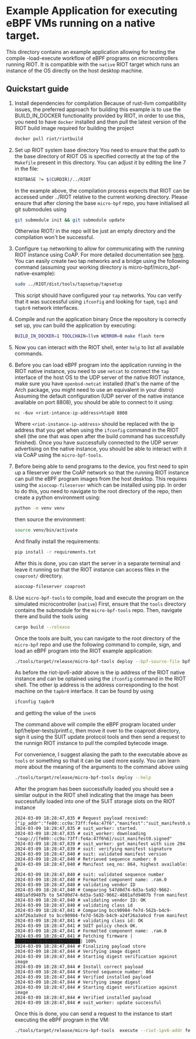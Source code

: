 # Example Application for executing eBPF VMs running on a native target.

This directory contains an example application allowing for testing the compile
-load-execute workflow of eBPF programs on microcontrollers running RIOT.
It is compatible with the `native` RIOT target which runs an instance of the OS
directly on the host desktop machine.

## Quickstart guide

1. Install dependencies for compilation
   Because of rust-llvm compatibility issues, the preferred approach for building
   this example is to use the BUILD_IN_DOCKER functionality provided by RIOT, in
   order to use this, you need to have `docker` installed and then pull the latest
   version of the RIOT build image required for building the project
   ```bash
   docker pull riot/riotbuild
   ```
2. Set up RIOT system base directory
   You need to ensure that the path to the base directory of RIOT OS is specified
   correctly at the top of the `Makefile` present in this directory. You can
   adjust it by editing the line 7 in the file:
   ```bash
   RIOTBASE ?= $(CURDIR)/../RIOT
   ```
   In the example above, the compilation process expects that RIOT can be accessed
   under ../RIOT relative to the current working directory.
   Please ensure that after cloning the base `micro-bpf` repo, you have initialised
   all git submodules using
   ```bash
   git submodule init && git submodule update
   ```
   Otherwise RIOT/ in the repo will be just an empty directory and the compilation
   won't be successful.
3. Configure `tap` networking to allow for communicating with the running RIOT
   instance using CoAP. For more detailed documentation see [here](https://doc.riot-os.org/getting-started.html#:~:text=tap0%20make%20term-,Setting%20up%20a%20tap%20network,-There%20is%20a).
   You can easily create two tap networks and a bridge using the following command
   (assuming your working directory is micro-bpf/micro_bpf-native-example):
   ```bash
   sudo ../RIOT/dist/tools/tapsetup/tapsetup
   ```
   This script should have configured your `tap` networks. You can verify that
   it was successful using `ifconfig` and looking for `tap0`, `tap1` and `tapbr0`
   network interfaces.

4. Compile and run the application binary
   Once the repository is correctly set up, you can build the application by
   executing:
   ```bash
   BUILD_IN_DOCKER=1 TOOLCHAIN=llvm WERROR=0 make flash term
   ```
5. Now you can interact with the RIOT shell, enter `help` to list all available
   commands.
6. Before you can load eBPF program into the application running in the RIOT
   native instance, you need to use `netcat` to connect the `tap` interface of
   the host OS to the UDP server of the native RIOT instance, make sure
   you have `openbsd-netcat` installed (that's the name of the Arch package, you
   might need to use an equivalent in your distro)
   Assuming the default configuration (UDP server of the native instance available
   on port 8808), you should be able to connect to it using:
   ```
   nc -6uv <riot-intance-ip-address>%tap0 8808
   ```
   Where `<riot-instance-ip-address>` should be replaced with the ip address that
   you get when using the `ifconfig` command in the RIOT shell (the one that was
   open after the build command has successfully finished). Once you have successfully
   connected to the UDP server advertising on the native instance, you should be
   able to interact with it via CoAP using the `micro-bpf-tools`.
7. Before being able to send programs to the device, you first need to spin up
   a fileserver over the CoAP network so that the running RIOT instance can pull
   the eBPF program images from the host desktop. This requires using the
   `aiocoap-fileserver` which can be installed using pip.
   In order to do this, you need
   to navigate to the root directory of the repo, then create a python environment
   using:
   ```bash
   python -m venv venv
   ```
   then source the environment:
   ```bash
   source venv/bin/activate
   ```
   And finally install the requirements:
   ```bash
   pip install -r requirements.txt
   ```
   After this is done, you can start the server in a separate terminal and leave
   it running so that the RIOT instance can access files in the `coaproot/`
   directory.
   ```bash
   aiocoap-fileserver coaproot
   ```

7. Use `micro-bpf-tools` to compile, load and execute the program on the simulated
   microcontroller (`native`)
   First, ensure that the `tools` directory contains the submodule for the
   `micro-bpf-tools` repo. Then, navigate there and build the tools using
   ```bash
   cargo build --release
   ```
   Once the tools are built, you can navigate to the root directory of the `micro-bpf`
   repo and use the following command to compile, sign, and load an eBPF program
   into the RIOT example application:
   ```bash
   ./tools/target/release/micro-bpf-tools deploy --bpf-source-file bpf/helper-tests/printf.c  --out-dir bpf/helper-tests/out -s 0 --riot-ipv6-addr <riot-instance-ip-address> --host-ipv6-addr <host-os-ip-address> --host-network-interface tapbr0 --board-name native
   ```
   As before the riot-ipv6-addr above is the ip address of the RIOT native instance
   and can be optained using the `ifconfig` command in the RIOT shell. The other
   ip address is the address corresponding to the host machine on the `tapbr0`
   interface. It can be found by using
   ```bash
   ifconfig tapbr0
   ```
   and getting the value of the `inet6`

   The command above will compile the eBPF program located under bpf/helper-tests/printf.c,
   then move it over to the coaproot directory, sign it using the SUIT update
   protocol tools and then send a request to the runnign RIOT instance to pull
   the compiled bytecode image.

   For convenience, I suggest aliasing the path to the executable above as `tools` or something
   so that it can be used more easily. You can learn more about the meaning
   of the arguments to the command above using
   ```bash
   ./tools/target/release/micro-bpf-tools deploy --help
   ```

   After the program has been successfully loaded you should see a similar output
   in the RIOT shell indicating that the image has been successfully loaded into
   one of the SUIT storage slots on the RIOT instance
   ```
   2024-03-09 18:28:47,835 # Request payload received: {"ip_addr":"fe80::cc9a:73ff:fe4a:47f6","manifest":"suit_manifest0.signed"}
   2024-03-09 18:28:47,835 # suit_worker: started.
   2024-03-09 18:28:47,835 # suit_worker: downloading "coap://[fe80::cc9a:73ff:fe4a:47f6%6]/suit_manifest0.signed"
   2024-03-09 18:28:47,839 # suit_worker: got manifest with size 294
   2024-03-09 18:28:47,839 # suit: verifying manifest signature
   2024-03-09 18:28:47,840 # suit: validated manifest version
   2024-03-09 18:28:47,840 # Retrieved sequence number: 0
   2024-03-09 18:28:47,840 # Manifest seq_no: 864, highest available: 0
   2024-03-09 18:28:47,840 # suit: validated sequence number
   2024-03-09 18:28:47,840 # Formatted component name: .ram.0
   2024-03-09 18:28:47,840 # validating vendor ID
   2024-03-09 18:28:47,840 # Comparing 547d0d74-6d3a-5a92-9662-4881afd9407b to 547d0d74-6d3a-5a92-9662-4881afd9407b from manifest
   2024-03-09 18:28:47,840 # validating vendor ID: OK
   2024-03-09 18:28:47,840 # validating class id
   2024-03-09 18:28:47,841 # Comparing bcc90984-fe7d-562b-b4c9-a24f26a3a9cd to bcc90984-fe7d-562b-b4c9-a24f26a3a9cd from manifest
   2024-03-09 18:28:47,841 # validating class id: OK
   2024-03-09 18:28:47,841 # SUIT policy check OK.
   2024-03-09 18:28:47,841 # Formatted component name: .ram.0
   2024-03-09 18:28:47,841 # Fetching firmware |█████████████████████████| 100%
   2024-03-09 18:28:47,844 # Finalizing payload store
   2024-03-09 18:28:47,844 # Verifying image digest
   2024-03-09 18:28:47,844 # Starting digest verification against image
   2024-03-09 18:28:47,844 # Install correct payload
   2024-03-09 18:28:47,844 # Stored sequence number: 864
   2024-03-09 18:28:47,844 # Verified installed payload
   2024-03-09 18:28:47,844 # Verifying image digest
   2024-03-09 18:28:47,844 # Starting digest verification against image
   2024-03-09 18:28:47,844 # Verified installed payload
   2024-03-09 18:28:47,844 # suit_worker: update successful
   ```
   Once this is done, you can send a request to the instance to start executing
   the eBPF program in the VM:
   ```bash
   ./tools/target/release/micro-bpf-tools  execute --riot-ipv6-addr fe80::a0d9:ebff:fed5:986b --suit-storage-slot 0 --host-network-interface tapbr0
   ```

   ```
   ```







